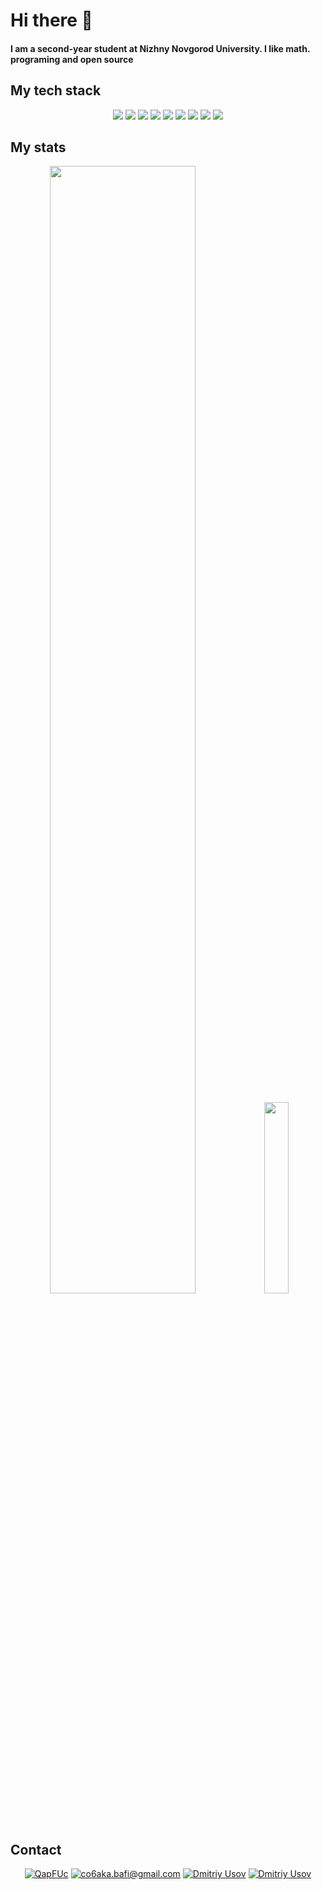 # Hi there 👋
#### I am a second-year student at Nizhny Novgorod University. I like math. programing and open source

## My tech stack 

<p align="center">
<img src="https://readme-components.vercel.app/api?component=logo&logo=c&text=true&animation=false&fill=3864c3&textfill=white&">
<img src="https://readme-components.vercel.app/api?component=logo&logo=C%2B%2B&text=true&animation=false&fill=3864c3&textfill=white&">
<img src="https://readme-components.vercel.app/api?component=logo&logo=CMake&text=true&animation=false&fill=3864c3&textfill=white&"> 
<img src="https://readme-components.vercel.app/api?component=logo&logo=ArchLinux&text=true&animation=false&fill=3864c3&textfill=white&"> 
<img src="https://readme-components.vercel.app/api?component=logo&logo=Git&text=true&animation=false&fill=FE5000&textfill=white&">
<img src="https://readme-components.vercel.app/api?component=logo&logo=oracle&text=true&animation=false&fill=red&textfill=white&">
<img src="https://readme-components.vercel.app/api?component=logo&logo=Vim&text=true&animation=false&fill=green&textfill=white&">
<img src="https://readme-components.vercel.app/api?component=logo&logo=Neovim&text=true&animation=false&fill=green&textfill=white&">
<img src="https://readme-components.vercel.app/api?component=logo&logo=GNUbash&text=true&animation=false&fill=black&textfill=white&">
</p>

## My stats

<p align="center"><img width="68%" src="https://github-readme-stats.vercel.app/api?username=QapFUc&theme=onedark">
<img width="28%" src="https://github-readme-stats.vercel.app/api/top-langs/?username=QapFUc&theme=onedark"></p>

## Contact
<p align="center"><a href="https://t.me/QapFUc" target="blank"> <img src="https://img.shields.io/badge/Telegram-blue?style=for-the-badge&logo=telegram&logoColor=white" alt="QapFUc"/></a>
<a href="mailto:co6aka.bafi@gmail.com" target="blank"> <img src="https://img.shields.io/badge/mail-red?style=for-the-badge&logo=gmail&logoColor=white" alt="co6aka.bafi@gmail.com"/></a>
<a href="https://www.linkedin.com/in/dmitriy-usov-90858525a/" target="blank"> <img src="https://img.shields.io/badge/linkedin-blue?style=for-the-badge&logo=linkedin&logoColor=white" alt="Dmitriy Usov"/></a>
<a href="" target="blank"> <img src="https://img.shields.io/badge/HeadHunter-red?style=for-the-badge&logo=&logoColor=white" alt="Dmitriy Usov"/></a></p>